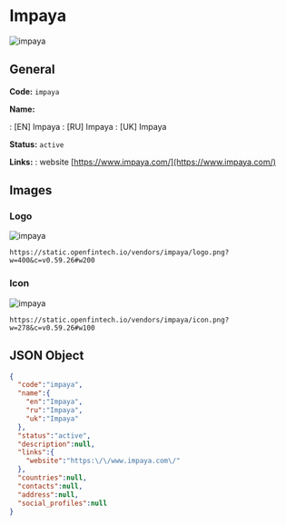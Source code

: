 
# Impaya 
![impaya](https://static.openfintech.io/vendors/impaya/logo.png?w=400&c=v0.59.26#w200)  

## General 
 
**Code:** `impaya` 
 
**Name:** 
 
:	[EN] Impaya 
:	[RU] Impaya 
:	[UK] Impaya 
 
**Status:** `active` 
 
**Links:** 
: website [https://www.impaya.com/](https://www.impaya.com/) 
 

## Images 

### Logo 
 
![impaya](https://static.openfintech.io/vendors/impaya/logo.png?w=400&c=v0.59.26#w200)  

```
https://static.openfintech.io/vendors/impaya/logo.png?w=400&c=v0.59.26#w200
```  

### Icon 
 
![impaya](https://static.openfintech.io/vendors/impaya/icon.png?w=278&c=v0.59.26#w100)  

```
https://static.openfintech.io/vendors/impaya/icon.png?w=278&c=v0.59.26#w100
```  

## JSON Object 

```json
{
  "code":"impaya",
  "name":{
    "en":"Impaya",
    "ru":"Impaya",
    "uk":"Impaya"
  },
  "status":"active",
  "description":null,
  "links":{
    "website":"https:\/\/www.impaya.com\/"
  },
  "countries":null,
  "contacts":null,
  "address":null,
  "social_profiles":null
}
```  
